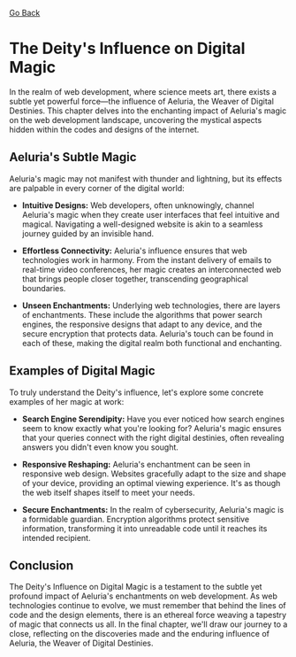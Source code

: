 [Go Back](/lore/magnus)

# The Deity's Influence on Digital Magic

In the realm of web development, where science meets art, there exists a subtle yet powerful force—the influence of Aeluria, the Weaver of Digital Destinies. This chapter delves into the enchanting impact of Aeluria's magic on the web development landscape, uncovering the mystical aspects hidden within the codes and designs of the internet.

## Aeluria's Subtle Magic

Aeluria's magic may not manifest with thunder and lightning, but its effects are palpable in every corner of the digital world:

- **Intuitive Designs:** Web developers, often unknowingly, channel Aeluria's magic when they create user interfaces that feel intuitive and magical. Navigating a well-designed website is akin to a seamless journey guided by an invisible hand.

- **Effortless Connectivity:** Aeluria's influence ensures that web technologies work in harmony. From the instant delivery of emails to real-time video conferences, her magic creates an interconnected web that brings people closer together, transcending geographical boundaries.

- **Unseen Enchantments:** Underlying web technologies, there are layers of enchantments. These include the algorithms that power search engines, the responsive designs that adapt to any device, and the secure encryption that protects data. Aeluria's touch can be found in each of these, making the digital realm both functional and enchanting.

## Examples of Digital Magic

To truly understand the Deity's influence, let's explore some concrete examples of her magic at work:

- **Search Engine Serendipity:** Have you ever noticed how search engines seem to know exactly what you're looking for? Aeluria's magic ensures that your queries connect with the right digital destinies, often revealing answers you didn't even know you sought.

- **Responsive Reshaping:** Aeluria's enchantment can be seen in responsive web design. Websites gracefully adapt to the size and shape of your device, providing an optimal viewing experience. It's as though the web itself shapes itself to meet your needs.

- **Secure Enchantments:** In the realm of cybersecurity, Aeluria's magic is a formidable guardian. Encryption algorithms protect sensitive information, transforming it into unreadable code until it reaches its intended recipient.

## Conclusion

The Deity's Influence on Digital Magic is a testament to the subtle yet profound impact of Aeluria's enchantments on web development. As web technologies continue to evolve, we must remember that behind the lines of code and the design elements, there is an ethereal force weaving a tapestry of magic that connects us all. In the final chapter, we'll draw our journey to a close, reflecting on the discoveries made and the enduring influence of Aeluria, the Weaver of Digital Destinies.
